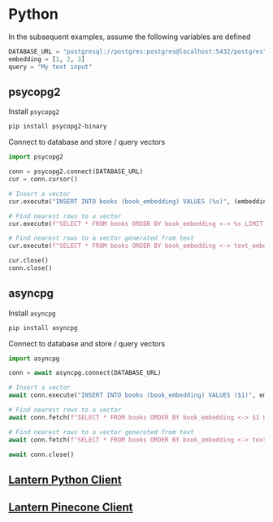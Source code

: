 # Python

In the subsequent examples, assume the following variables are defined

```python
DATABASE_URL = "postgresql://postgres:postgres@localhost:5432/postgres"
embedding = [1, 2, 3]
query = "My text input"
```

## psycopg2

Install `psycopg2`

```bash
pip install psycopg2-binary
```

Connect to database and store / query vectors

```python
import psycopg2

conn = psycopg2.connect(DATABASE_URL)
cur = conn.cursor()

# Insert a vector
cur.execute("INSERT INTO books (book_embedding) VALUES (%s)", (embedding,))

# Find nearest rows to a vector
cur.execute(f"SELECT * FROM books ORDER BY book_embedding <-> %s LIMIT 5", (embedding,))

# Find nearest rows to a vector generated from text
cur.execute(f"SELECT * FROM books ORDER BY book_embedding <-> text_embedding('BAAI/bge-small-en', %s) LIMIT 5", (query,))

cur.close()
conn.close()
```

## asyncpg

Install `asyncpg`

```bash
pip install asyncpg
```

Connect to database and store / query vectors

```python
import asyncpg

conn = await asyncpg.connect(DATABASE_URL)

# Insert a vector
await conn.execute("INSERT INTO books (book_embedding) VALUES ($1)", embedding)

# Find nearest rows to a vector
await conn.fetch(f"SELECT * FROM books ORDER BY book_embedding <-> $1 LIMIT 5", embedding)

# Find nearest rows to a vector generated from text
await conn.fetch(f"SELECT * FROM books ORDER BY book_embedding <-> text_embedding('BAAI/bge-small-en', $1) LIMIT 5", query)

await conn.close()
```

## [Lantern Python Client](https://github.com/lanterndata/lantern-python/tree/main/lantern)

## [Lantern Pinecone Client](https://github.com/lanterndata/lantern-python/tree/main/lantern_pinecone)
